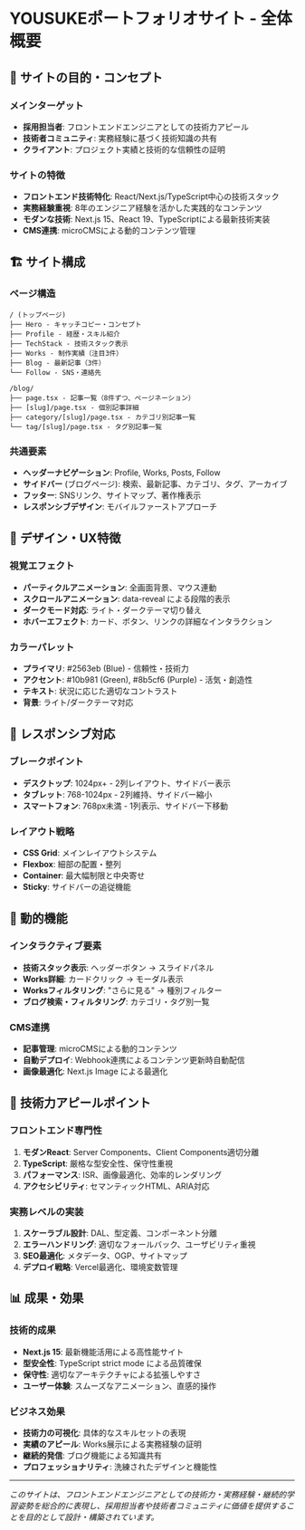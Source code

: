 # YOUSUKEポートフォリオサイト - 全体概要

## 🎯 サイトの目的・コンセプト

### メインターゲット
- **採用担当者**: フロントエンドエンジニアとしての技術力アピール
- **技術者コミュニティ**: 実務経験に基づく技術知識の共有
- **クライアント**: プロジェクト実績と技術的な信頼性の証明

### サイトの特徴
- **フロントエンド技術特化**: React/Next.js/TypeScript中心の技術スタック
- **実務経験重視**: 8年のエンジニア経験を活かした実践的なコンテンツ
- **モダンな技術**: Next.js 15、React 19、TypeScriptによる最新技術実装
- **CMS連携**: microCMSによる動的コンテンツ管理

## 🏗️ サイト構成

### ページ構造
```
/ (トップページ)
├── Hero - キャッチコピー・コンセプト
├── Profile - 経歴・スキル紹介
├── TechStack - 技術スタック表示
├── Works - 制作実績（注目3件）
├── Blog - 最新記事（3件）
└── Follow - SNS・連絡先

/blog/
├── page.tsx - 記事一覧（8件ずつ、ページネーション）
├── [slug]/page.tsx - 個別記事詳細
├── category/[slug]/page.tsx - カテゴリ別記事一覧
└── tag/[slug]/page.tsx - タグ別記事一覧
```

### 共通要素
- **ヘッダーナビゲーション**: Profile, Works, Posts, Follow
- **サイドバー** (ブログページ): 検索、最新記事、カテゴリ、タグ、アーカイブ
- **フッター**: SNSリンク、サイトマップ、著作権表示
- **レスポンシブデザイン**: モバイルファーストアプローチ

## 🎨 デザイン・UX特徴

### 視覚エフェクト
- **パーティクルアニメーション**: 全画面背景、マウス連動
- **スクロールアニメーション**: data-reveal による段階的表示
- **ダークモード対応**: ライト・ダークテーマ切り替え
- **ホバーエフェクト**: カード、ボタン、リンクの詳細なインタラクション

### カラーパレット
- **プライマリ**: #2563eb (Blue) - 信頼性・技術力
- **アクセント**: #10b981 (Green), #8b5cf6 (Purple) - 活気・創造性
- **テキスト**: 状況に応じた適切なコントラスト
- **背景**: ライト/ダークテーマ対応

## 📱 レスポンシブ対応

### ブレークポイント
- **デスクトップ**: 1024px+ - 2列レイアウト、サイドバー表示
- **タブレット**: 768-1024px - 2列維持、サイドバー縮小
- **スマートフォン**: 768px未満 - 1列表示、サイドバー下移動

### レイアウト戦略
- **CSS Grid**: メインレイアウトシステム
- **Flexbox**: 細部の配置・整列
- **Container**: 最大幅制限と中央寄せ
- **Sticky**: サイドバーの追従機能

## 🔄 動的機能

### インタラクティブ要素
- **技術スタック表示**: ヘッダーボタン → スライドパネル
- **Works詳細**: カードクリック → モーダル表示
- **Worksフィルタリング**: "さらに見る" → 種別フィルター
- **ブログ検索・フィルタリング**: カテゴリ・タグ別一覧

### CMS連携
- **記事管理**: microCMSによる動的コンテンツ
- **自動デプロイ**: Webhook連携によるコンテンツ更新時自動配信
- **画像最適化**: Next.js Image による最適化

## 🎯 技術力アピールポイント

### フロントエンド専門性
1. **モダンReact**: Server Components、Client Components適切分離
2. **TypeScript**: 厳格な型安全性、保守性重視
3. **パフォーマンス**: ISR、画像最適化、効率的レンダリング
4. **アクセシビリティ**: セマンティックHTML、ARIA対応

### 実務レベルの実装
1. **スケーラブル設計**: DAL、型定義、コンポーネント分離
2. **エラーハンドリング**: 適切なフォールバック、ユーザビリティ重視
3. **SEO最適化**: メタデータ、OGP、サイトマップ
4. **デプロイ戦略**: Vercel最適化、環境変数管理

## 📊 成果・効果

### 技術的成果
- **Next.js 15**: 最新機能活用による高性能サイト
- **型安全性**: TypeScript strict mode による品質確保
- **保守性**: 適切なアーキテクチャによる拡張しやすさ
- **ユーザー体験**: スムーズなアニメーション、直感的操作

### ビジネス効果
- **技術力の可視化**: 具体的なスキルセットの表現
- **実績のアピール**: Works展示による実務経験の証明
- **継続的発信**: ブログ機能による知識共有
- **プロフェッショナリティ**: 洗練されたデザインと機能性

---

*このサイトは、フロントエンドエンジニアとしての技術力・実務経験・継続的学習姿勢を総合的に表現し、採用担当者や技術者コミュニティに価値を提供することを目的として設計・構築されています。*
